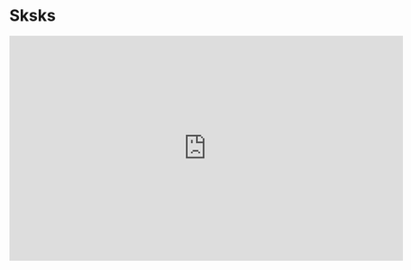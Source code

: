 # Sksks


<iframe src="https://vidstream.one/embed/ZlTS7NSdiuaUtm3?color=d10000" frameborder="0" width="700" height="400" allowfullscreen></iframe>
